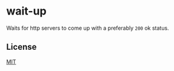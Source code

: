 # wait-up

Waits for http servers to come up with a preferably `200` ok status.

## License

[MIT](http://orlin.mit-license.org)
